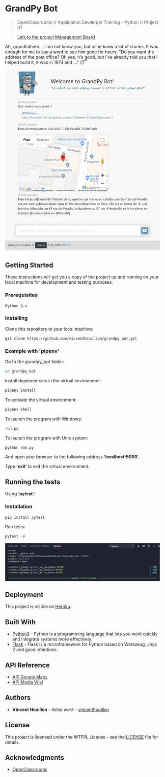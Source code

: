 # GrandPy Bot

> OpenClassrooms // Application Developer Training - Python // Project 07

> [Link to the project Management Board](https://github.com/vincenthouillon/grandpy_bot/projects/1)

Ah, grandfathers ... I do not know you, but mine knew a lot of stories. It was enough for me to say a word to see him gone for hours. "Do you want the address of the post office? Oh yes, it's good, but I've already told you that I helped build it, it was in 1974 and ..." :sleeping:

![Screenshot](grandpy/static/img/screenshot.png)

## Getting Started

These instructions will get you a copy of the project up and running on your local machine for development and testing purposes.

### Prerequisites

```
Python 3.x
```

### Installing

Clone this repository to your local machine:
```
git clone https://github.com/vincenthouillon/grandpy_bot.git
```

### Example with '**pipenv**'

Go to the grandpy_bot folder:

```bash
cd grandpy_bot
```

Install dependencies in the virtual environment:

```python
pipenv install
```

To activate the virtual environment:
```python
pipenv shell
```

To launch the program with Windows:

```python
run.py
```

To launch the program with Unix system:

```python
python run.py
```

And open your browser to the following address '**localhost:5000**'.

Type '**exit**' to exit the virtual environment.

## Running the tests

Using '**pytest**':

### Installation

```bash
pip install pytest
```
Run tests:

```python
pytest -v
```

![Screenshot](grandpy/static/img/test.png)

## Deployment

This project is visible on [Heroku](https://hv-grandpy.herokuapp.com/).

## Built With

* [Python3](https://www.python.org/) - Python is a programming language that lets you work quickly and integrate systems more effectively.
* [Flask](http://flask.pocoo.org/) - Flask is a microframework for Python based on Werkzeug, Jinja 2 and good intentions.

## API Reference
* [API Google Maps](https://developers.google.com/maps/documentation/maps-static/intro)
* [API Media Wiki](https://pymediawiki.readthedocs.io/en/latest/quickstart.html#quickstart)

## Authors

* **Vincent Houillon** - *Initial work* - [vincenthouillon](https://github.com/vincenthouillon)

## License

This project is licensed under the WTFPL License - see the [LICENSE](LICENSE.md) file for details.

## Acknowledgments

* [OpenClassrooms](https://openclassrooms.com)

